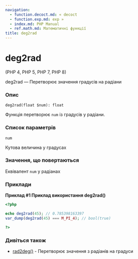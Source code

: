 ```yaml
---
navigation:
  - function.decoct.md: « decoct
  - function.exp.md: exp »
  - index.md: PHP Manual
  - ref.math.md: Математичні функції
title: deg2rad
---
```

# deg2rad

(PHP 4, PHP 5, PHP 7, PHP 8)

deg2rad — Перетворює значення градусів на радіани

### Опис

```methodsynopsis
deg2rad(float $num): float
```

Функція перетворює `num` із градусів у радіани.

### Список параметрів

`num`

Кутова величина у градусах

### Значення, що повертаються

Еквівалент `num` у радіанах

### Приклади

**Приклад #1 Приклад використання **deg2rad()****

```php
<?php

echo deg2rad(45); // 0.785398163397
var_dump(deg2rad(45) === M_PI_4); // bool(true)

?>
```

### Дивіться також

-   [rad2deg()](function.rad2deg.md) - Перетворює значення з радіанів на градуси
